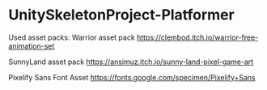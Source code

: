 # UnitySkeletonProject-Platformer

Used asset packs:
Warrior asset pack
https://clembod.itch.io/warrior-free-animation-set

SunnyLand asset pack
https://ansimuz.itch.io/sunny-land-pixel-game-art

Pixelify Sans Font Asset
https://fonts.google.com/specimen/Pixelify+Sans